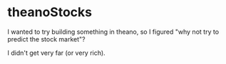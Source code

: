 # theanoStocks

I wanted to try building something in theano, so I figured "why not try to predict the stock market"?

I didn't get very far (or very rich).
